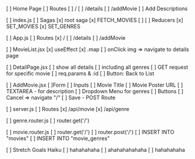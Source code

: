 [ ] Home Page
  [ ] Routes
    [ ] /
    [ ] /details
    [ ] /addMovie
  [ ] Add Descriptions

[ ] index.js
  [ ] Sagas
    [x] root saga
    [x] FETCH_MOVIES
    [ ]
  [ ] Reducers
    [x] SET_MOVIES
    [x] SET_GENRES

[ ] App.js
  [ ] Routes
    [x] /
    [ ] /details
    [ ] /addMovie

[ ] MovieList.jsx
  [x] useEffect
  [x] .map
  [ ] onClick img => navigate to details page

[ ] DetailPage.jsx
  [ ] show all details
  [ ] including all genres
  [ ] GET request for specific movie
    [ ] req.params & :id
  [ ] Button: Back to List

[ ] AddMovie.jsx
  [ ]Form
    [ ] Inputs
      [ ] Movie Title
      [ ] Movie Poster URL
      [ ] TEXTAREA - for description
      [ ] Dropdown Menu for genres
    [ ] Buttons
      [ ] Cancel => navigate "/"
      [ ] Save - POST Route

[ ] server.js
  [ ] Routes
    [x] /api/movie
    [x] /api/genre

[ ] genre.router.js
  [ ] router.get('/')

[ ] movie.router.js
  [ ] router.get('/')
  [ ] router.post('/')
    [ ] INSERT INTO "movies"
    [ ] INSERT INTO "movie_genres"

[ ] Stretch Goals Haiku
  [ ] hahahahaha
  [ ] ahahahahahaha
  [ ] hahahahaha